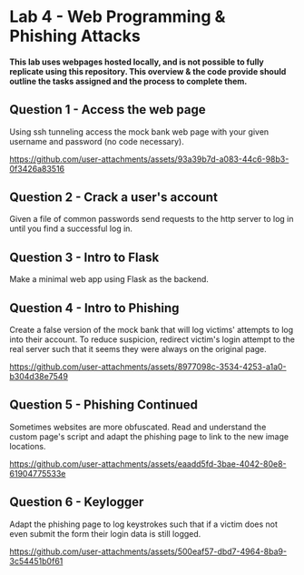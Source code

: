 # Lab 4 - Web Programming & Phishing Attacks

#### This lab uses webpages hosted locally, and is not possible to fully replicate using this repository. This overview & the code provide should outline the tasks assigned and the process to complete them.

## Question 1 - Access the web page
Using ssh tunneling access the mock bank web page with your given username and password (no code necessary).

https://github.com/user-attachments/assets/93a39b7d-a083-44c6-98b3-0f3426a83516


## Question 2 - Crack a user's account
Given a file of common passwords send requests to the http server to log in until you find a successful log in.

## Question 3 - Intro to Flask
Make a minimal web app using Flask as the backend.

## Question 4 - Intro to Phishing
Create a false version of the mock bank that will log victims' attempts to log into their account. To reduce suspicion, redirect victim's login attempt to the real server such that it seems they were always on the original page.

https://github.com/user-attachments/assets/8977098c-3534-4253-a1a0-b304d38e7549


## Question 5 - Phishing Continued
Sometimes websites are more obfuscated. Read and understand the custom page's script and adapt the phishing page to link to the new image locations.

https://github.com/user-attachments/assets/eaadd5fd-3bae-4042-80e8-61904775533e


## Question 6 - Keylogger
Adapt the phishing page to log keystrokes such that if a victim does not even submit the form their login data is still logged.

https://github.com/user-attachments/assets/500eaf57-dbd7-4964-8ba9-3c54451b0f61

